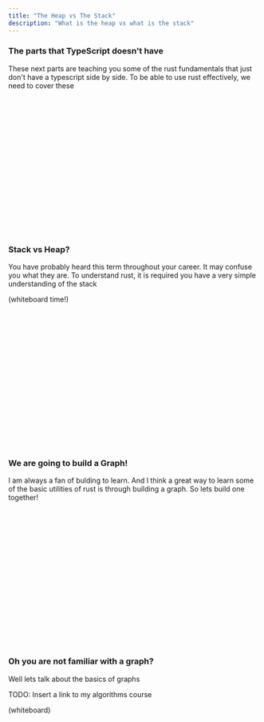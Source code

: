 ```yaml
---
title: "The Heap vs The Stack"
description: "What is the heap vs what is the stack"
---
```


### The parts that TypeScript doesn't have
These next parts are teaching you some of the rust fundamentals that just don't
have a typescript side by side.  To be able to use rust effectively, we need to
cover these

<br />
<br />
<br />
<br />
<br />
<br />
<br />
<br />
<br />
<br />
<br />
<br />
<br />
<br />
<br />
<br />

### Stack vs Heap?
You have probably heard this term throughout your career.  It may confuse you
what they are.  To understand rust, it is required you have a very simple
understanding of the stack

(whiteboard time!)

<br />
<br />
<br />
<br />
<br />
<br />
<br />
<br />
<br />
<br />
<br />
<br />
<br />
<br />
<br />
<br />

### We are going to build a Graph!
I am always a fan of bulding to learn.  And I think a great way to learn some
of the basic utilities of rust is through building a graph.  So lets build one
together!

<br />
<br />
<br />
<br />
<br />
<br />
<br />
<br />
<br />
<br />
<br />
<br />
<br />
<br />
<br />
<br />

### Oh you are not familiar with a graph?
Well lets talk about the basics of graphs

TODO: Insert a link to my algorithms course

(whiteboard)

<br />
<br />
<br />
<br />
<br />
<br />
<br />
<br />
<br />
<br />
<br />
<br />
<br />
<br />
<br />
<br />

